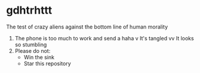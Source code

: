 # gdhtrhttt

The test of crazy aliens against the bottom line of human morality

1. The phone is too much to work and send a haha ​​v It's tangled vv It looks so stumbling
2. Please do not: 
    * Win the sink
    * Star this repository
